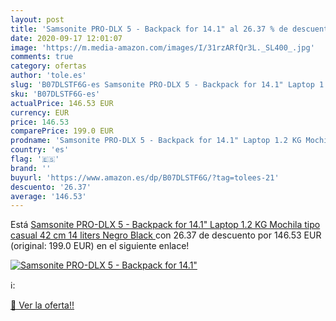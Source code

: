 ```yaml
---
layout: post
title: 'Samsonite PRO-DLX 5 - Backpack for 14.1" al 26.37 % de descuento'
date: 2020-09-17 12:01:07
image: 'https://m.media-amazon.com/images/I/31rzARfQr3L._SL400_.jpg'
comments: true
category: ofertas
author: 'tole.es'
slug: 'B07DLSTF6G-es Samsonite PRO-DLX 5 - Backpack for 14.1" Laptop 1.2 KG...'
sku: 'B07DLSTF6G-es'
actualPrice: 146.53 EUR
currency: EUR
price: 146.53
comparePrice: 199.0 EUR
prodname: 'Samsonite PRO-DLX 5 - Backpack for 14.1" Laptop 1.2 KG Mochila tipo casual  42 cm  14 liters  Negro  Black '
country: 'es'
flag: '🇪🇸'
brand: ''
buyurl: 'https://www.amazon.es/dp/B07DLSTF6G/?tag=tolees-21'
descuento: '26.37'
average: '146.53'
---
```


Está [Samsonite PRO-DLX 5 - Backpack for 14.1" Laptop 1.2 KG Mochila tipo casual  42 cm  14 liters  Negro  Black ](https://www.amazon.es/dp/B07DLSTF6G/?tag=tolees-21) con 26.37 de descuento por 146.53 EUR (original: 199.0 EUR) en el siguiente enlace!

[![Samsonite PRO-DLX 5 - Backpack for 14.1"](https://m.media-amazon.com/images/I/31rzARfQr3L._SL400_.jpg)](https://www.amazon.es/dp/B07DLSTF6G/?tag=tolees-21)

ℹ️:


[🛒 Ver la oferta!!](https://www.amazon.es/dp/B07DLSTF6G/?tag=tolees-21)

